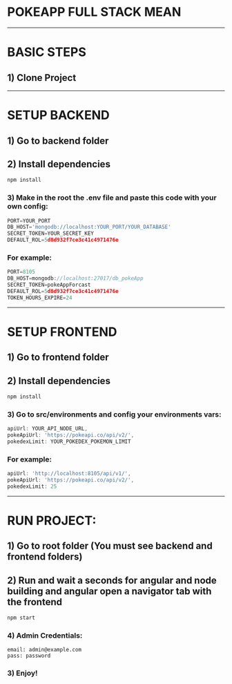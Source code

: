 # POKEAPP FULL STACK MEAN

---
# BASIC STEPS
## 1) Clone Project
---

# SETUP BACKEND

## 1) Go to backend folder

## 2) Install dependencies

```bash
npm install
```

### 3) Make in the root the .env file and paste this code with your own config:

```js
PORT=YOUR_PORT
DB_HOST='mongodb://localhost:YOUR_PORT/YOUR_DATABASE'
SECRET_TOKEN=YOUR_SECRET_KEY
DEFAULT_ROL=5d8d932f7ce3c41c4971476e
```
### For example:

```js
PORT=8105
DB_HOST=mongodb://localhost:27017/db_pokeApp
SECRET_TOKEN=pokeAppForcast
DEFAULT_ROL=5d8d932f7ce3c41c4971476e
TOKEN_HOURS_EXPIRE=24
```
---

# SETUP FRONTEND

## 1) Go to frontend folder

## 2) Install dependencies

```bash
npm install
```
### 3) Go to src/environments and config your environments vars:

```js
apiUrl: YOUR_API_NODE_URL,
pokeApiUrl: 'https://pokeapi.co/api/v2/',
pokedexLimit: YOUR_POKEDEX_POKEMON_LIMIT
```
### For example:

```js
apiUrl: 'http://localhost:8105/api/v1/',
pokeApiUrl: 'https://pokeapi.co/api/v2/',
pokedexLimit: 25
```
---

# RUN PROJECT:

## 1) Go to root folder (You must see backend and frontend folders)

## 2) Run and wait a seconds for angular and node building and angular open a navigator tab with the frontend
```bash
npm start
```
### 4) Admin Credentials:
```text
email: admin@example.com
pass: password
```

### 3) Enjoy!
